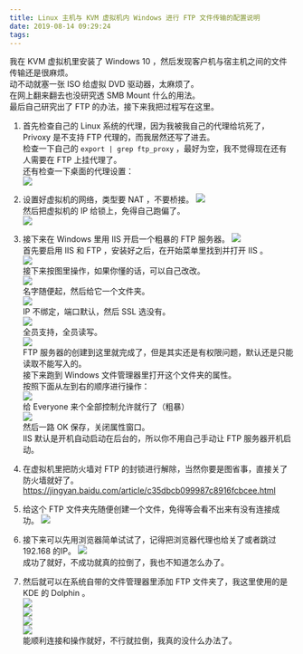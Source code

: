 ```yaml
---
title: Linux 主机与 KVM 虚拟机内 Windows 进行 FTP 文件传输的配置说明
date: 2019-08-14 09:29:24
tags:
---
```

我在 KVM 虚拟机里安装了 Windows 10 ，然后发现客户机与宿主机之间的文件传输还是很麻烦。  
动不动就塞一张 ISO 给虚拟 DVD 驱动器，太麻烦了。  
在网上翻来翻去也没研究透 SMB Mount 什么的用法。  
最后自己研究出了 FTP 的办法，接下来我把过程写在这里。  

1. 首先检查自己的 Linux 系统的代理，因为我被我自己的代理给坑死了，Privoxy 是不支持 FTP 代理的，而我居然还写了进去。  
    检查一下自己的 `export | grep ftp_proxy` ，最好为空，我不觉得现在还有人需要在 FTP 上挂代理了。  
    还有检查一下桌面的代理设置：  
    ![](https://s2.ax1x.com/2019/08/14/mPLlUU.png)  
2. 设置好虚拟机的网络，类型要 NAT ，不要桥接。 
    ![](https://s2.ax1x.com/2019/08/14/mPzhaq.png)  
    然后把虚拟机的 IP 给锁上，免得自己跑偏了。  
    ![](https://s2.ax1x.com/2019/08/14/mPzG8O.png)  
3. 接下来在 Windows 里用 IIS 开启一个粗暴的 FTP 服务器。
    ![](https://s2.ax1x.com/2019/08/14/mPOnRH.png)  
    首先要启用 IIS 和 FTP ，安装好之后，在开始菜单里找到并打开 IIS 。  
    ![](https://s2.ax1x.com/2019/08/14/mPOIw6.png)  
    接下来按图里操作，如果你懂的话，可以自己改改。  
    ![](https://s2.ax1x.com/2019/08/14/mPXEXn.png)  
    名字随便起，然后给它一个文件夹。  
    ![](https://s2.ax1x.com/2019/08/14/mPXY0x.png)  
    IP 不绑定，端口默认，然后 SSL 选没有。  
    ![](https://s2.ax1x.com/2019/08/14/mPXynI.png)   
    全员支持，全员读写。  
    ![](https://s2.ax1x.com/2019/08/14/mPXLNT.png)  
    FTP 服务器的创建到这里就完成了，但是其实还是有权限问题，默认还是只能读取不能写入的。  
    接下来跑到 Windows 文件管理器里打开这个文件夹的属性。  
    按照下面从左到右的顺序进行操作：  
    ![](https://s2.ax1x.com/2019/08/14/mPvpRg.png)  
    给 Everyone 来个全部控制允许就行了（粗暴）  
    ![](https://s2.ax1x.com/2019/08/14/mPvGo6.png)  
    然后一路 OK 保存，关闭属性窗口。  
    IIS 默认是开机自动启动在后台的，所以你不用自己手动让 FTP 服务器开机启动。 
4. 在虚拟机里把防火墙对 FTP 的封锁进行解除，当然你要是图省事，直接关了防火墙就好了。  
    https://jingyan.baidu.com/article/c35dbcb099987c8916fcbcee.html   

5. 给这个 FTP 文件夹先随便创建一个文件，免得等会看不出来有没有连接成功。
    ![](https://s2.ax1x.com/2019/08/14/mPvz01.png)
6. 接下来可以先用浏览器简单试试了，记得把浏览器代理也给关了或者跳过 192.168 的IP。
    ![](https://s2.ax1x.com/2019/08/14/mip2En.png)  
    成功了就好，不成功就真的拉倒了，我也不知道怎么办了。  
7. 然后就可以在系统自带的文件管理器里添加 FTP 文件夹了，我这里使用的是 KDE 的 Dolphin 。  
    ![](https://s2.ax1x.com/2019/08/14/miPk1f.png)    
    ![](https://s2.ax1x.com/2019/08/14/miiLLD.png)  
    ![](https://s2.ax1x.com/2019/08/14/miFPQf.png)  
    ![](https://s2.ax1x.com/2019/08/14/miF5nS.png)  
    能顺利连接和操作就好，不行就拉倒，我真的没什么办法了。  
